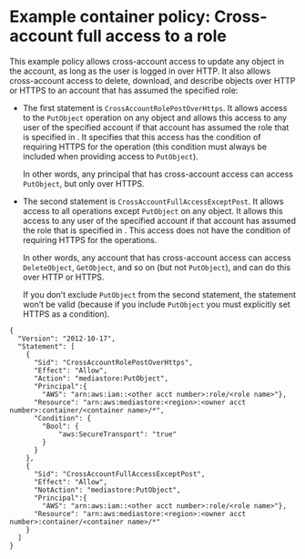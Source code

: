 # Example container policy: Cross\-account full access to a role<a name="policies-examples-cross-acccount-full"></a>

This example policy allows cross\-account access to update any object in the account, as long as the user is logged in over HTTP\. It also allows cross\-account access to delete, download, and describe objects over HTTP or HTTPS to an account that has assumed the specified role:
+ The first statement is `CrossAccountRolePostOverHttps`\. It allows access to the `PutObject` operation on any object and allows this access to any user of the specified account if that account has assumed the role that is specified in <role name>\. It specifies that this access has the condition of requiring HTTPS for the operation \(this condition must always be included when providing access to `PutObject`\)\.

  In other words, any principal that has cross\-account access can access `PutObject`, but only over HTTPS\.
+ The second statement is `CrossAccountFullAccessExceptPost`\. It allows access to all operations except `PutObject` on any object\. It allows this access to any user of the specified account if that account has assumed the role that is specified in <role name>\. This access does not have the condition of requiring HTTPS for the operations\. 

  In other words, any account that has cross\-account access can access `DeleteObject`, `GetObject`, and so on \(but not `PutObject`\), and can do this over HTTP or HTTPS\.

  If you don’t exclude `PutObject` from the second statement, the statement won’t be valid \(because if you include `PutObject` you must explicitly set HTTPS as a condition\)\.

```
{
  "Version": "2012-10-17",
  "Statement": [
    {
      "Sid": "CrossAccountRolePostOverHttps",
      "Effect": "Allow",
      "Action": "mediastore:PutObject",
      "Principal":{
        "AWS": "arn:aws:iam::<other acct number>:role/<role name>"},
      "Resource": "arn:aws:mediastore:<region>:<owner acct number>:container/<container name>/*",
      "Condition": {
        "Bool": {
            "aws:SecureTransport": "true"
        }
      }
    },
    {
      "Sid": "CrossAccountFullAccessExceptPost",
      "Effect": "Allow",
      "NotAction": "mediastore:PutObject",
      "Principal":{
        "AWS": "arn:aws:iam::<other acct number>:role/<role name>"},
      "Resource": "arn:aws:mediastore:<region>:<owner acct number>:container/<container name>/*"
    }
  ]
}
```